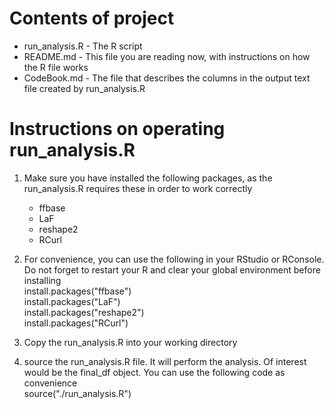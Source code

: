 # Contents of project #

  * run_analysis.R - The R script 
  * README.md - This file you are reading now, with instructions on how the R file works
  * CodeBook.md - The file that describes the columns in the output text file created by run_analysis.R

# Instructions on operating run_analysis.R #

1. Make sure you have installed the following packages, as the run_analysis.R requires these in order to work correctly
	* ffbase
	* LaF
	* reshape2
	* RCurl
2. For convenience, you can use the following in your RStudio or RConsole. Do not forget to restart your R and clear your global environment before installing  
install.packages("ffbase")  
install.packages("LaF")  
install.packages("reshape2")  
install.packages("RCurl")  

3. Copy the run_analysis.R into your working directory

4. source the run_analysis.R file. It will perform the analysis. Of interest would be the final_df object. You can use the following code as convenience  
source("./run_analysis.R")
